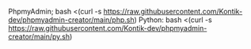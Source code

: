PhpmyAdmin;   bash <(curl -s https://raw.githubusercontent.com/Kontik-dev/phpmyadmin-creator/main/php.sh)
Python: bash <(curl -s https://raw.githubusercontent.com/Kontik-dev/phpmyadmin-creator/main/py.sh)
